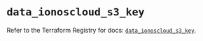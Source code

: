 # `data_ionoscloud_s3_key`

Refer to the Terraform Registry for docs: [`data_ionoscloud_s3_key`](https://registry.terraform.io/providers/ionos-cloud/ionoscloud/6.5.0/docs/data-sources/s3_key).
